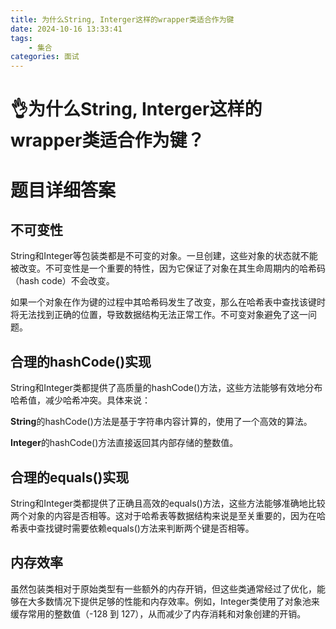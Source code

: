 ```yaml
---
title: 为什么String, Interger这样的wrapper类适合作为键
date: 2024-10-16 13:33:41
tags:
	- 集合
categories: 面试
---
```

# 👌为什么String, Interger这样的wrapper类适合作为键？

# 题目详细答案
## 不可变性
String和Integer等包装类都是不可变的对象。一旦创建，这些对象的状态就不能被改变。不可变性是一个重要的特性，因为它保证了对象在其生命周期内的哈希码（hash code）不会改变。

如果一个对象在作为键的过程中其哈希码发生了改变，那么在哈希表中查找该键时将无法找到正确的位置，导致数据结构无法正常工作。不可变对象避免了这一问题。

## 合理的hashCode()实现
String和Integer类都提供了高质量的hashCode()方法，这些方法能够有效地分布哈希值，减少哈希冲突。具体来说：

**String**的hashCode()方法是基于字符串内容计算的，使用了一个高效的算法。

**Integer**的hashCode()方法直接返回其内部存储的整数值。

## 合理的equals()实现
String和Integer类都提供了正确且高效的equals()方法，这些方法能够准确地比较两个对象的内容是否相等。这对于哈希表等数据结构来说是至关重要的，因为在哈希表中查找键时需要依赖equals()方法来判断两个键是否相等。

## 内存效率
虽然包装类相对于原始类型有一些额外的内存开销，但这些类通常经过了优化，能够在大多数情况下提供足够的性能和内存效率。例如，Integer类使用了对象池来缓存常用的整数值（-128 到 127），从而减少了内存消耗和对象创建的开销。
